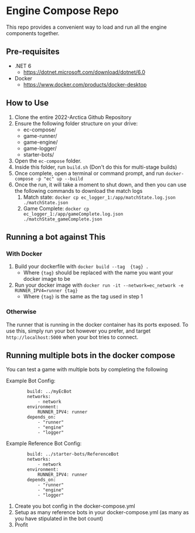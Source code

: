 # Engine Compose Repo

This repo provides a convenient way to load and run all the engine components together.

## Pre-requisites

- .NET 6
    - https://dotnet.microsoft.com/download/dotnet/6.0
- Docker
    - https://www.docker.com/products/docker-desktop

## How to Use

1. Clone the entire 2022-Arctica Github Repository
2. Ensure the following folder structure on your drive:
    - ec-compose/
    - game-runner/
    - game-engine/
    - game-logger/
    - starter-bots/
3. Open the `ec-compose` folder.
4. Inside this folder, run `build.sh`  (Don't do this for multi-stage builds)
5. Once complete, open a terminal or command prompt, and run `docker-compose -p "ec" up --build`
6. Once the run, it will take a moment to shut down, and then you can use the following commands to download the match logs
    1. Match state: `docker cp ec_logger_1:/app/matchState.log.json ./matchState.json`
    2. Game Complete: `docker cp ec_logger_1:/app/gameComplete.log.json ./matchState_gameComplete.json`

## Running a bot against This

### With Docker

1. Build your dockerfile with `docker build --tag  {tag} .`
    - Where `{tag}` should be replaced with the name you want your docker image to be
2. Run your docker image with `docker run -it --network=ec_network -e RUNNER_IPV4=runner {tag}`
    - Where `{tag}` is the same as the tag used in step 1

### Otherwise

The runner that is running in the docker container has its ports exposed. To use this, simply run your bot however you prefer, and target `http://localhost:5000` when your bot tries to connect.

## Running multiple bots in the docker compose

You can test a game with multiple bots by completing the following

Example Bot Config:
``` ec_bot0:
        build: ../myEcBot
        networks:
            - network
        environment:
            RUNNER_IPV4: runner
        depends_on:
            - "runner"
            - "engine"
            - "logger"
```
Example Reference Bot Config:
``` ec_ref_bot1:
        build: ../starter-bots/ReferenceBot
        networks:
            - network
        environment:
            RUNNER_IPV4: runner
        depends_on:
            - "runner"
            - "engine"
            - "logger"
```

1. Create you bot config in the docker-compose.yml
2. Setup as many reference bots in your docker-compose.yml (as many as you have stipulated in the bot count)
3. Profit
